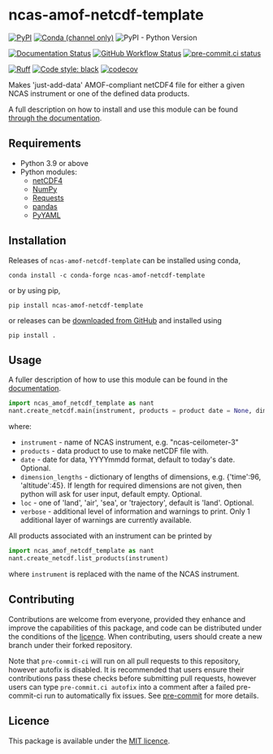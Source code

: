 ncas-amof-netcdf-template
=========================
[![PyPI](https://img.shields.io/pypi/v/ncas-amof-netcdf-template)](https://pypi.org/project/ncas-amof-netcdf-template/)
[![Conda (channel only)](https://img.shields.io/conda/vn/conda-forge/ncas-amof-netcdf-template)](https://anaconda.org/conda-forge/ncas-amof-netcdf-template)
![PyPI - Python Version](https://img.shields.io/pypi/pyversions/ncas-amof-netcdf-template)

[![Documentation Status](https://readthedocs.org/projects/ncas-amof-netcdf-template/badge/?version=stable)](https://ncas-amof-netcdf-template.readthedocs.io/en/stable)
[![GitHub Workflow Status](https://github.com/joshua-hampton/ncas_amof_netcdf_template/actions/workflows/run_tests.yml/badge.svg)](https://github.com/joshua-hampton/ncas_amof_netcdf_template/actions/workflows/run_tests.yml)
[![pre-commit.ci status](https://results.pre-commit.ci/badge/github/joshua-hampton/ncas_amof_netcdf_template/main.svg)](https://results.pre-commit.ci/latest/github/joshua-hampton/ncas_amof_netcdf_template/main)

[![Ruff](https://img.shields.io/endpoint?url=https://raw.githubusercontent.com/charliermarsh/ruff/main/assets/badge/v1.json)](https://github.com/charliermarsh/ruff)
[![Code style: black](https://img.shields.io/badge/code%20style-black-000000.svg)](https://github.com/psf/black)
[![codecov](https://codecov.io/gh/joshua-hampton/ncas_amof_netcdf_template/graph/badge.svg?token=F9Q4M4GKXD)](https://codecov.io/gh/joshua-hampton/ncas_amof_netcdf_template)

Makes 'just-add-data' AMOF-compliant netCDF4 file for either a given NCAS instrument or one of the defined data products.

A full description on how to install and use this module can be found [through the documentation](https://ncas-amof-netcdf-template.readthedocs.io/en/stable).

Requirements
------------
* Python 3.9 or above
* Python modules:
  * [netCDF4](http://unidata.github.io/netcdf4-python/)
  * [NumPy](https://numpy.org/)
  * [Requests](https://requests.readthedocs.io/en/latest/)
  * [pandas](https://pandas.pydata.org/)
  * [PyYAML](https://pyyaml.org/)

Installation
------------
Releases of `ncas-amof-netcdf-template` can be installed using conda,
```
conda install -c conda-forge ncas-amof-netcdf-template
```
or by using pip,
```
pip install ncas-amof-netcdf-template
```
or releases can be [downloaded from GitHub](https://github.com/joshua-hampton/ncas_amof_netcdf_template/releases) and installed using
```
pip install .
```

Usage
-----

A fuller description of how to use this module can be found in the [documentation](https://ncas-amof-netcdf-template.readthedocs.io/en/stable/usage.html).

```python
import ncas_amof_netcdf_template as nant
nant.create_netcdf.main(instrument, products = product date = None, dimension_lengths = {}, loc = 'land')
```
where:
- `instrument` - name of NCAS instrument, e.g. "ncas-ceilometer-3"
- `products` - data product to use to make netCDF file with.
- `date` - date for data, YYYYmmdd format, default to today's date. Optional.
- `dimension_lengths` - dictionary of lengths of dimensions, e.g. {'time':96, 'altitude':45}. If length for required dimensions are not given, then python will ask for user input, default empty. Optional.
- `loc` - one of 'land', 'air', 'sea', or 'trajectory', default is 'land'. Optional.
- `verbose` - additional level of information and warnings to print. Only 1 additional layer of warnings are currently available.

All products associated with an instrument can be printed by
```python
import ncas_amof_netcdf_template as nant
nant.create_netcdf.list_products(instrument)
```
where `instrument` is replaced with the name of the NCAS instrument.


Contributing
------------
Contributions are welcome from everyone, provided they enhance and improve the capabilities of this package, and code can be distributed under the conditions of the [licence](#licence). When contributing, users should create a new branch under their forked repository.

Note that `pre-commit-ci` will run on all pull requests to this repository, however autofix is disabled. It is recommended that users ensure their contributions pass these checks before submitting pull requests, however users can type `pre-commit.ci autofix` into a comment after a failed pre-commit-ci run to automatically fix issues. See [pre-commit](https://pre-commit.com/) for more details.


Licence
-------
This package is available under the [MIT licence](LICENSE).
